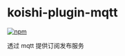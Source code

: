 # koishi-plugin-mqtt

[![npm](https://img.shields.io/npm/v/koishi-plugin-mqtt?style=flat-square)](https://www.npmjs.com/package/koishi-plugin-mqtt)

透过 mqtt 提供订阅发布服务